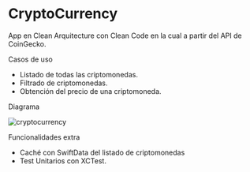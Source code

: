 # CryptoCurrency

App en Clean Arquitecture con Clean Code en la cual a partir del API de CoinGecko.


Casos de uso

- Listado de todas las criptomonedas.
- Filtrado de criptomonedas.
- Obtención del precio de una criptomoneda.

Diagrama

![cryptocurrency](https://github.com/edgarguitian/CryptoCurrency/assets/6595032/aefb03da-17b4-48b1-ba41-dc8b48a9c090)

Funcionalidades extra

- Caché con SwiftData del listado de criptomonedas
- Test Unitarios con XCTest.

